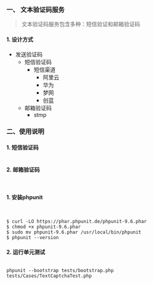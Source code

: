 ### 一、 文本验证码服务

> 文本验证码服务包含多种：短信验证和邮箱验证码
#### 1. 设计方式
- 发送验证码
  - 短信验证码
    - 短信渠道
      - 阿里云
      - 华为
      - 梦网
      - 创蓝
  - 邮箱验证码
    - stmp


### 二、使用说明

#### 1. 短信验证码
```php


```

#### 2. 邮箱验证码
```php



```

#### 1. 安装phpunit

```shell


$ curl -LO https://phar.phpunit.de/phpunit-9.6.phar
$ chmod +x phpunit-9.6.phar
$ sudo mv phpunit-9.6.phar /usr/local/bin/phpunit
$ phpunit --version
```

#### 2. 运行单元测试

```shell

phpunit --bootstrap tests/bootstrap.php tests/Cases/TextCaptchaTest.php

```
